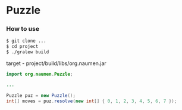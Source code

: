 # Puzzle


### How to use

```sh
$ git clone ...
$ cd project
$ ./gralew build
```

target - project/build/libs/org.naumen.jar

```java
import org.naumen.Puzzle;

...

Puzzle puz = new Puzzle();
int[] moves = puz.resolve(new int[] { 0, 1, 2, 3, 4, 5, 6, 7 });
```
